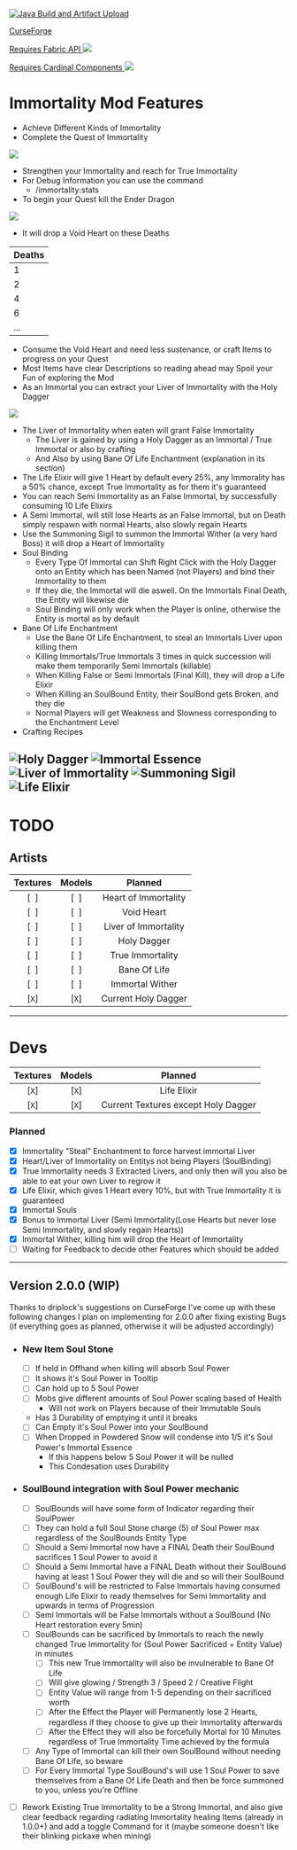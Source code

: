 [![Java Build and Artifact Upload](https://github.com/Hempflingclub/Immortality-Fabric/actions/workflows/gradle.yml/badge.svg)](https://github.com/Hempflingclub/Immortality-Fabric/actions/workflows/gradle.yml)

[CurseForge](https://www.curseforge.com/minecraft/mc-mods/immortality-fabric) 

[Requires Fabric API ![](https://github.com/Hempflingclub/Immortality-Fabric/blob/master/.github/readme/Fabric_API.png?raw=true)](https://www.curseforge.com/minecraft/mc-mods/fabric-api)

[Requires Cardinal Components ![](https://github.com/Hempflingclub/Immortality-Fabric/blob/master/.github/readme/Cardinal_Components.png?raw=true)](https://www.curseforge.com/minecraft/mc-mods/cardinal-components)
# Immortality  Mod Features
- Achieve Different Kinds of Immortality
- Complete the Quest of Immortality

![](https://github.com/Hempflingclub/Immortality-Fabric/blob/master/.github/readme/Quest_of_Immortality.png?raw=true)
- Strengthen your Immortality and reach for True Immortality
- For Debug Information you can use the command
  - /immortality:stats 
- To begin your Quest kill the Ender Dragon

![](https://github.com/Hempflingclub/Immortality-Fabric/blob/master/.github/readme/Killing_EnderDragon.png?raw=true)
  - It will drop a Void Heart on these Deaths 

| Deaths |
|--------|
| 1      |
| 2      |
| 4      |
| 6      |
| ...    |
- Consume the Void Heart and need less sustenance, or craft Items to progress on your Quest
- Most Items have clear Descriptions so reading ahead may Spoil your Fun of exploring the Mod
- As an Immortal you can extract your Liver of Immortality with the Holy Dagger

![](https://github.com/Hempflingclub/Immortality-Fabric/blob/master/src/main/resources/assets/immortality/textures/item/holy_dagger.png?raw=true)
- The Liver of Immortality when eaten will grant False Immortality
  - The Liver is gained by using a Holy Dagger as an Immortal / True Immortal or also by crafting
  - And Also by using Bane Of Life Enchantment (explanation in its section)
- The Life Elixir will give 1 Heart by default every 25%, any Immorality has a 50% chance, except True Immortality as for them it's guaranteed
- You can reach Semi Immortality as an False Immortal, by successfully consuming 10 Life Elixirs
- A Semi Immortal, will still lose Hearts as an False Immortal, but on Death simply respawn with normal Hearts, also slowly regain Hearts
- Use the Summoning Sigil to summon the Immortal Wither (a very hard Boss) it will drop a Heart of Immortality
- Soul Binding
  - Every Type Of Immortal can Shift Right Click with the Holy Dagger onto an Entity which has been Named (not Players) and bind their Immortality to them
  - If they die, the Immortal will die aswell. On the Immortals Final Death, the Entity will likewise die
  - Soul Binding will only work when the Player is online, otherwise the Entity is mortal as by default
- Bane Of Life Enchantment
  - Use the Bane Of Life Enchantment, to steal an Immortals Liver upon killing them
  - Killing Immortals/True Immortals 3 times in quick succession will make them temporarily Semi Immortals (killable)
  - When Killing False or Semi Immortals (Final Kill), they will drop a Life Elixir
  - When Killing an SoulBound Entity, their SoulBond gets Broken, and they die
  - Normal Players will get Weakness and Slowness corresponding to the Enchantment Level
- Crafting Recipes

![Holy Dagger](https://github.com/Hempflingclub/Immortality-Fabric/blob/master/.github/readme/Recipe_Holy_Dagger.png?raw=true)
![Immortal Essence](https://github.com/Hempflingclub/Immortality-Fabric/blob/master/.github/readme/Recipe_Immortal_Essence.png?raw=true)
![Liver of Immortality](https://github.com/Hempflingclub/Immortality-Fabric/blob/master/.github/readme/Recipe_Liver_of_Immortality.png?raw=true)
![Summoning Sigil](https://github.com/Hempflingclub/Immortality-Fabric/blob/master/.github/readme/Recipe_Summoning_Sigil.png?raw=true)
![Life Elixir](https://github.com/Hempflingclub/Immortality-Fabric/blob/master/.github/readme/Recipe_Life_Elixir.gif?raw=true)
-------
# TODO

## Artists
 |Textures|Models|Planned|
 |:-:|:-:|:-:|
 |[` `]|[` `]|Heart of Immortality|
 |[` `]|[` `]|Void Heart|
 |[` `]|[` `]|Liver of Immortality|
 |[` `]|[` `]|Holy Dagger|
 |[` `]|[` `]|True Immortality|
 |[` `]|[` `]|Bane Of Life|
 |[` `]|[` `]|Immortal Wither|
 |[`X`]|[`X`]|Current Holy Dagger|

---------------------------
# Devs
|Textures|Models|Planned|
 |:-:|:-:|:-:|
 |[`X`]|[`X`]|Life Elixir|
 |[`X`]|[`X`]|Current Textures except Holy Dagger|
### Planned
- [x] Immortality "Steal" Enchantment to force harvest immortal Liver
- [x] Heart/Liver of Immortality on Entitys not being Players (SoulBinding)
- [x] True Immortality needs 3 Extracted Livers, and only then will you also be able to eat your own Liver to regrow it
- [x] Life Elixir, which gives 1 Heart every 10%, but with True Immortality it is guaranteed
- [x] Immortal Souls
- [x] Bonus to Immortal Liver (Semi Immortality(Lose Hearts but never lose Semi Immortality, and slowly regain Hearts))
- [x] Immortal Wither, killing him will drop the Heart of Immortality
- [ ] Waiting for Feedback to decide other Features which should be added
---
## Version 2.0.0 (WIP)
Thanks to driplock's suggestions on CurseForge I've come up with these following changes I plan on implementing for 2.0.0 after fixing existing Bugs (if everything goes as planned, otherwise it will be adjusted accordingly)
  - ### New Item Soul Stone
    - [ ] If held in Offhand when killing will absorb Soul Power
    - [ ] It shows it's Soul Power in Tooltip
    - [ ] Can hold up to 5 Soul Power
    - [ ] Mobs give different amounts of Soul Power scaling based of Health
      - Will not work on Players because of their Immutable Souls 
    - Has 3 Durability of emptying it until it breaks
    - [ ] Can Empty it's Soul Power into your SoulBound
    - [ ] When Dropped in Powdered Snow will condense into 1/5 it's Soul Power's Immortal Essence
      - If this happens below 5 Soul Power it will be nulled
      - This Condesation uses Durability
  - ### SoulBound integration with Soul Power mechanic
    - [ ] SoulBounds will have some form of Indicator regarding their SoulPower
    - [ ] They can hold a full Soul Stone charge (5) of Soul Power max regardless of the SoulBounds Entity Type
    - [ ] Should a Semi Immortal now have a FINAL Death their SoulBound sacrifices 1 Soul Power to avoid it
    - [ ] Should a Semi Immortal have a FINAL Death without their SoulBound having at least 1 Soul Power they will die and so will their SoulBound
    - [ ] SoulBound's will be restricted to False Immortals having consumed enough Life Elixir to ready themselves for Semi Immortality and upwards in terms of Progression
    - [ ] Semi Immortals will be False Immortals without a SoulBound (No Heart restoration every 5min)
    - [ ] SoulBounds can be sacrificed by Immortals to reach the newly changed True Immortality for (Soul Power Sacrificed + Entity Value) in minutes
      - [ ] This new True Immortality will also be invulnerable to Bane Of Life
      - [ ] Will give glowing / Strength 3 / Speed 2 / Creative Flight
      - [ ] Entity Value will range from 1-5 depending on their sacrificed worth
      - [ ] After the Effect the Player will Permanently lose 2 Hearts, regardless if they choose to give up their Immortality afterwards
      - [ ] After the Effect they will also be forcefully Mortal for 10 Minutes regardless of True Immortality Time achieved by the formula
    - [ ] Any Type of Immortal can kill their own SoulBound without needing Bane Of Life, so beware
    - [ ] For Every Immortal Type SoulBound's will use 1 Soul Power to save themselves from a Bane Of Life Death and then be force summoned to you, unless you're Offline
  - [ ] Rework Existing True Immortality to be a Strong Immortal, and also give clear feedback regarding radiating Immortality healing Items (already in 1.0.0+) and add a toggle Command for it (maybe someone doesn't like their blinking pickaxe when mining)